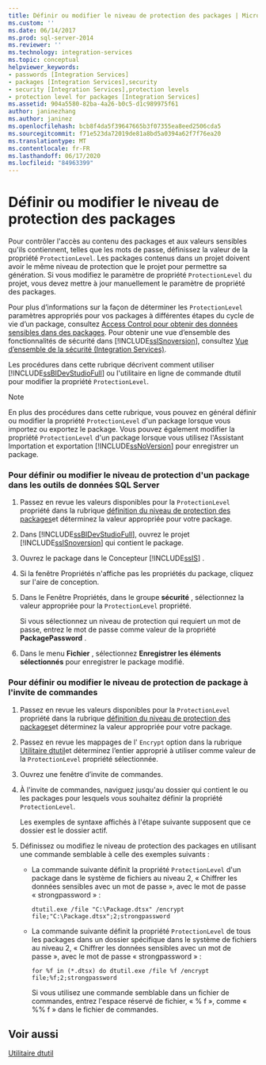 ```yaml
---
title: Définir ou modifier le niveau de protection des packages | Microsoft Docs
ms.custom: ''
ms.date: 06/14/2017
ms.prod: sql-server-2014
ms.reviewer: ''
ms.technology: integration-services
ms.topic: conceptual
helpviewer_keywords:
- passwords [Integration Services]
- packages [Integration Services],security
- security [Integration Services],protection levels
- protection level for packages [Integration Services]
ms.assetid: 904a5580-82ba-4a26-b0c5-d1c989975f61
author: janinezhang
ms.author: janinez
ms.openlocfilehash: bcb8f4da5f39647665b3f07355ea8eed2506cda5
ms.sourcegitcommit: f71e523da72019de81a8bd5a0394a62f7f76ea20
ms.translationtype: MT
ms.contentlocale: fr-FR
ms.lasthandoff: 06/17/2020
ms.locfileid: "84963399"
---
```

# <a name="set-or-change-the-protection-level-of-packages"></a>Définir ou modifier le niveau de protection des packages
  Pour contrôler l'accès au contenu des packages et aux valeurs sensibles qu'ils contiennent, telles que les mots de passe, définissez la valeur de la propriété `ProtectionLevel`. Les packages contenus dans un projet doivent avoir le même niveau de protection que le projet pour permettre sa génération. Si vous modifiez le paramètre de propriété `ProtectionLevel` du projet, vous devez mettre à jour manuellement le paramètre de propriété des packages.  
  
 Pour plus d’informations sur la façon de déterminer les `ProtectionLevel` paramètres appropriés pour vos packages à différentes étapes du cycle de vie d’un package, consultez [Access Control pour obtenir des données sensibles dans des packages](security/access-control-for-sensitive-data-in-packages.md). Pour obtenir une vue d’ensemble des fonctionnalités de sécurité dans [!INCLUDE[ssISnoversion](../includes/ssisnoversion-md.md)], consultez [Vue d’ensemble de la sécurité &#40;Integration Services&#41;](security/security-overview-integration-services.md).  
  
 Les procédures dans cette rubrique décrivent comment utiliser [!INCLUDE[ssBIDevStudioFull](../includes/ssbidevstudiofull-md.md)] ou l'utilitaire en ligne de commande dtutil pour modifier la propriété `ProtectionLevel`.  
  
> [!NOTE]  
>  En plus des procédures dans cette rubrique, vous pouvez en général définir ou modifier la propriété `ProtectionLevel` d'un package lorsque vous importez ou exportez le package. Vous pouvez également modifier la propriété `ProtectionLevel` d'un package lorsque vous utilisez l'Assistant Importation et exportation [!INCLUDE[ssNoVersion](../includes/ssnoversion-md.md)] pour enregistrer un package.  
  
### <a name="to-set-or-change-the-protection-level-of-a-package-in-sql-server-data-tools"></a>Pour définir ou modifier le niveau de protection d'un package dans les outils de données SQL Server  
  
1.  Passez en revue les valeurs disponibles pour la `ProtectionLevel` propriété dans la rubrique [définition du niveau de protection des packages](security/access-control-for-sensitive-data-in-packages.md)et déterminez la valeur appropriée pour votre package.  
  
2.  Dans [!INCLUDE[ssBIDevStudioFull](../includes/ssbidevstudiofull-md.md)], ouvrez le projet [!INCLUDE[ssISnoversion](../includes/ssisnoversion-md.md)] qui contient le package.  
  
3.  Ouvrez le package dans le Concepteur [!INCLUDE[ssIS](../includes/ssis-md.md)] .  
  
4.  Si la fenêtre Propriétés n'affiche pas les propriétés du package, cliquez sur l'aire de conception.  
  
5.  Dans le Fenêtre Propriétés, dans le groupe **sécurité** , sélectionnez la valeur appropriée pour la `ProtectionLevel` propriété.  
  
     Si vous sélectionnez un niveau de protection qui requiert un mot de passe, entrez le mot de passe comme valeur de la propriété **PackagePassword** .  
  
6.  Dans le menu **Fichier** , sélectionnez **Enregistrer les éléments sélectionnés** pour enregistrer le package modifié.  
  
### <a name="to-set-or-change-the-protection-level-of-packages-at-the-command-prompt"></a>Pour définir ou modifier le niveau de protection de package à l'invite de commandes  
  
1.  Passez en revue les valeurs disponibles pour la `ProtectionLevel` propriété dans la rubrique [définition du niveau de protection des packages](security/access-control-for-sensitive-data-in-packages.md)et déterminez la valeur appropriée pour votre package.  
  
2.  Passez en revue les mappages de l' `Encrypt` option dans la rubrique [Utilitaire dtutil](dtutil-utility.md)et déterminez l’entier approprié à utiliser comme valeur de la `ProtectionLevel` propriété sélectionnée.  
  
3.  Ouvrez une fenêtre d’invite de commandes.  
  
4.  À l'invite de commandes, naviguez jusqu'au dossier qui contient le ou les packages pour lesquels vous souhaitez définir la propriété `ProtectionLevel`.  
  
     Les exemples de syntaxe affichés à l'étape suivante supposent que ce dossier est le dossier actif.  
  
5.  Définissez ou modifiez le niveau de protection des packages en utilisant une commande semblable à celle des exemples suivants :  
  
    -   La commande suivante définit la propriété `ProtectionLevel` d'un package dans le système de fichiers au niveau 2, « Chiffrer les données sensibles avec un mot de passe », avec le mot de passe « strongpassword » :  
  
         `dtutil.exe /file "C:\Package.dtsx" /encrypt file;"C:\Package.dtsx";2;strongpassword`  
  
    -   La commande suivante définit la propriété `ProtectionLevel` de tous les packages dans un dossier spécifique dans le système de fichiers au niveau 2, « Chiffrer les données sensibles avec un mot de passe », avec le mot de passe « strongpassword » :  
  
         `for %f in (*.dtsx) do dtutil.exe /file %f /encrypt file;%f;2;strongpassword`  
  
         Si vous utilisez une commande semblable dans un fichier de commandes, entrez l'espace réservé de fichier, « % f », comme « %% f » dans le fichier de commandes.  
  
## <a name="see-also"></a>Voir aussi  
 [Utilitaire dtutil](dtutil-utility.md)  
  
  
